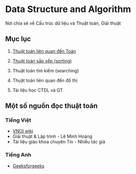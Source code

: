 # Data Structure and Algorithm

Nơi chia sẻ về Cấu trúc dữ liệu và Thuật toán, Giải thuật

## Mục lục

1. [Thuật toán liên quan đến Toán](Math)

1. [Thuật toán sắp xếp (sorting)](Sorting)

1. Thuật toán tìm kiếm (searching)

1. Thuật toán liên quan đến đồ thị

1. Tài liệu học CTDL và GT

## Một số nguồn đọc thuật toán

### Tiếng Việt

- [VNOI wiki](http://vnoi.info/wiki/Home)
- Giải thuật & Lập trình - Lê Minh Hoàng
- Tài liệu giáo khoa chuyên Tin - Nhiều tác giả

### Tiếng Anh

- [Geeksforgeeks](https://www.geeksforgeeks.org/)
